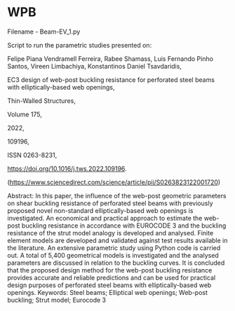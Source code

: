 # WPB

Filename - Beam-EV_1.py

Script to run the parametric studies presented on:

Felipe Piana Vendramell Ferreira, Rabee Shamass, Luis Fernando Pinho Santos, Vireen Limbachiya, Konstantinos Daniel Tsavdaridis,

EC3 design of web-post buckling resistance for perforated steel beams with elliptically-based web openings,

Thin-Walled Structures,

Volume 175,

2022,

109196,

ISSN 0263-8231,

https://doi.org/10.1016/j.tws.2022.109196.

(https://www.sciencedirect.com/science/article/pii/S0263823122001720)

Abstract: In this paper, the influence of the web-post geometric parameters on shear buckling resistance of perforated steel beams with previously proposed novel non-standard elliptically-based web openings is investigated. An economical and practical approach to estimate the web-post buckling resistance in accordance with EUROCODE 3 and the buckling resistance of the strut model analogy is developed and analysed. Finite element models are developed and validated against test results available in the literature. An extensive parametric study using Python code is carried out. A total of 5,400 geometrical models is investigated and the analysed parameters are discussed in relation to the buckling curves. It is concluded that the proposed design method for the web-post buckling resistance provides accurate and reliable predictions and can be used for practical design purposes of perforated steel beams with elliptically-based web openings.
Keywords: Steel beams; Elliptical web openings; Web-post buckling; Strut model; Eurocode 3
